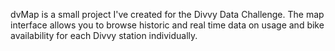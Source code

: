 dvMap is a small project I've created for the Divvy Data Challenge.  The map interface
allows you to browse historic and real time data on usage and bike availability for each
Divvy station individually.
